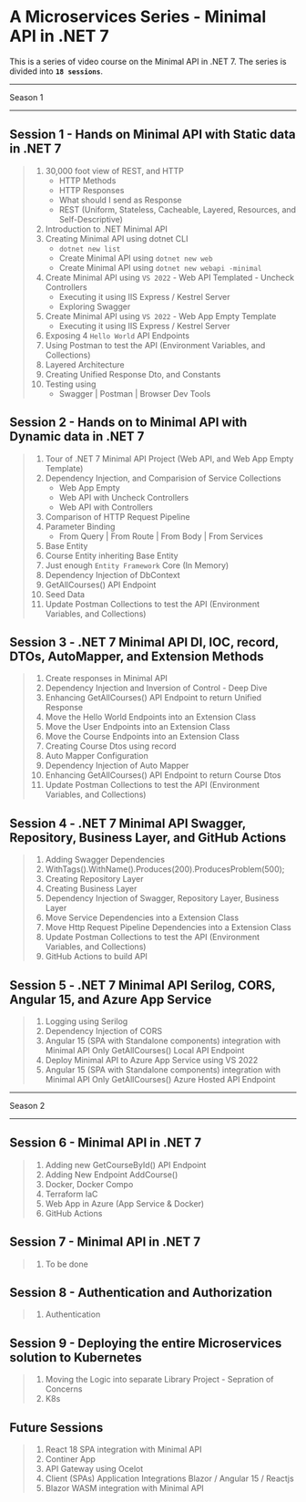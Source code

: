# A Microservices Series - Minimal API in .NET 7

This is a series of video course on the Minimal API in .NET 7. The series is divided into **`18 sessions`**.

---

Season 1

---

## Session 1 - Hands on Minimal API with Static data in .NET 7

> 1. 30,000 foot view of REST, and HTTP
>    - HTTP Methods
>    - HTTP Responses
>    - What should I send as Response
>    - REST (Uniform, Stateless, Cacheable, Layered, Resources, and Self-Descriptive)
> 1. Introduction to .NET Minimal API
> 1. Creating Minimal API using dotnet CLI
>    - `dotnet new list`
>    - Create Minimal API using `dotnet new web`
>    - Create Minimal API using `dotnet new webapi -minimal`
> 1. Create Minimal API using `VS 2022` - Web API Templated - Uncheck Controllers
>    - Executing it using IIS Express / Kestrel Server
>    - Exploring Swagger
> 1. Create Minimal API using `VS 2022` - Web App Empty Template
>    - Executing it using IIS Express / Kestrel Server
> 1. Exposing 4 `Hello World` API Endpoints
> 1. Using Postman to test the API (Environment Variables, and Collections)
> 1. Layered Architecture
> 1. Creating Unified Response Dto, and Constants
> 1. Testing using
>    - Swagger | Postman | Browser Dev Tools

## Session 2 - Hands on to Minimal API with Dynamic data in .NET 7

> 1. Tour of .NET 7 Minimal API Project (Web API, and Web App Empty Template)
> 1. Dependency Injection, and Comparision of Service Collections
>    - Web App Empty
>    - Web API with Uncheck Controllers
>    - Web API with Controllers
> 1. Comparison of HTTP Request Pipeline
> 1. Parameter Binding
>    - From Query | From Route | From Body | From Services
> 1. Base Entity
> 1. Course Entity inheriting Base Entity
> 1. Just enough `Entity Framework` Core (In Memory)
> 1. Dependency Injection of DbContext
> 1. GetAllCourses() API Endpoint
> 1. Seed Data
> 1. Update Postman Collections to test the API (Environment Variables, and Collections)

## Session 3 - .NET 7 Minimal API DI, IOC, record, DTOs, AutoMapper, and Extension Methods

> 1. Create responses in Minimal API
> 1. Dependency Injection and Inversion of Control - Deep Dive
> 1. Enhancing GetAllCourses() API Endpoint to return Unified Response
> 1. Move the Hello World Endpoints into an Extension Class
> 1. Move the User Endpoints into an Extension Class
> 1. Move the Course Endpoints into an Extension Class
> 1. Creating Course Dtos using record
> 1. Auto Mapper Configuration
> 1. Dependency Injection of Auto Mapper
> 1. Enhancing GetAllCourses() API Endpoint to return Course Dtos
> 1. Update Postman Collections to test the API (Environment Variables, and Collections)

## Session 4 - .NET 7 Minimal API Swagger, Repository, Business Layer, and GitHub Actions

> 1. Adding Swagger Dependencies
> 1. WithTags().WithName().Produces(200).ProducesProblem(500);
> 1. Creating Repository Layer
> 1. Creating Business Layer
> 1. Dependency Injection of Swagger, Repository Layer, Business Layer
> 1. Move Service Dependencies into a Extension Class
> 1. Move Http Request Pipeline Dependencies into a Extension Class
> 1. Update Postman Collections to test the API (Environment Variables, and Collections)
> 1. GitHub Actions to build API

## Session 5 - .NET 7 Minimal API Serilog, CORS, Angular 15, and Azure App Service

> 1. Logging using Serilog
> 1. Dependency Injection of CORS
> 1. Angular 15 (SPA with Standalone components) integration with Minimal API Only GetAllCourses() Local API Endpoint
> 1. Deploy Minimal API to Azure App Service using VS 2022
> 1. Angular 15 (SPA with Standalone components) integration with Minimal API Only GetAllCourses() Azure Hosted API Endpoint

---

Season 2

---

## Session 6 - Minimal API in .NET 7

> 1. Adding new GetCourseById() API Endpoint
> 1. Adding New Endpoint AddCourse()
> 1. Docker, Docker Compo
> 1. Terraform IaC
> 1. Web App in Azure (App Service & Docker)
> 1. GitHub Actions

## Session 7 - Minimal API in .NET 7

> 1. To be done

## Session 8 - Authentication and Authorization

> 1. Authentication

## Session 9 - Deploying the entire Microservices solution to Kubernetes

> 1. Moving the Logic into separate Library Project - Sepration of Concerns
> 1. K8s

## Future Sessions

> 1. React 18 SPA integration with Minimal API
> 1. Continer App
> 1. API Gateway using Ocelot
> 1. Client (SPAs) Application Integrations Blazor / Angular 15 / Reactjs
> 1. Blazor WASM  integration with Minimal API
